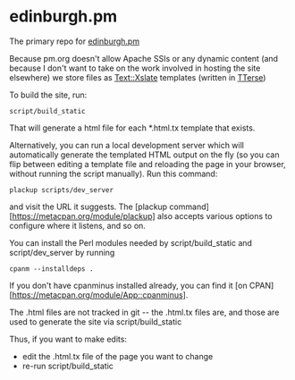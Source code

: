 edinburgh.pm
============

The primary repo for [edinburgh.pm](http://edinburgh.pm.org/)

Because pm.org doesn't allow Apache SSIs or any dynamic content (and because I 
don't want to take on the work involved in hosting the site elsewhere) we store
files as [Text::Xslate](http://search.cpan.org/perldoc?Text%3A%3AXslate) templates
(written in [TTerse](http://search.cpan.org/perldoc?Text%3A%3AXslate%3A%3ASyntax%3A%3ATTerse))

To build the site, run:

    script/build_static

That will generate a html file for each *.html.tx template that exists.

Alternatively, you can run a local development server which will automatically
generate the templated HTML output on the fly (so you can flip between editing
a template file and reloading the page in your browser, without running the
script manually). Run this command:

    plackup scripts/dev_server

and visit the URL it suggests. The [plackup command][https://metacpan.org/module/plackup]
also accepts various options to configure where it listens, and so on.

You can install the Perl modules needed by script/build_static and
script/dev_server by running

    cpanm --installdeps .

If you don't have cpanminus installed already, you can find it [on
CPAN][https://metacpan.org/module/App::cpanminus].

The .html files are not tracked in git -- the .html.tx files are, and those are used to 
generate the site via script/build_static

Thus, if you want to make edits:

* edit the .html.tx file of the page you want to change
* re-run script/build_static
